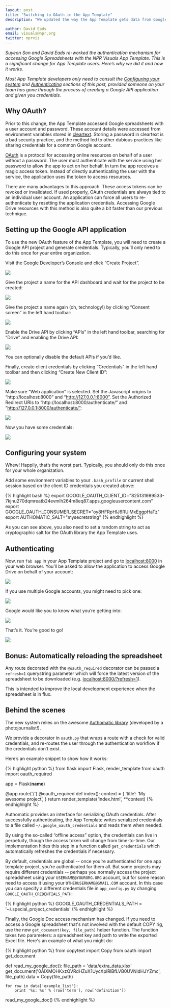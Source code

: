 ```yaml
---
layout: post
title: "Switching to OAuth in the App Template"
description: "We updated the way the App Template gets data from Google Drive. Here's what it means for you."

author: David Eads
email: visuals@npr.org
twitter: nprviz
---
```


*Suyeon Son and David Eads re-worked the authentication mechanism for accessing Google Spreadsheets with the NPR Visuals App Template. This is a significant change for App Template users. Here’s why we did it and how it works.*

*Most App Template developers only need to consult the [Configuring your system](#configure) and [Authenticating](#authenticate) sections of this post, provided someone on your team has gone through the process of creating a Google API application and given you credentials.*

## Why OAuth?

Prior to this change, the App Template accessed Google spreadsheets with a user account and password. These account details were accessed from environment variables stored in [cleartext](http://en.wikipedia.org/wiki/Plaintext). Storing a password in cleartext is a bad security practice, and the method led to other dubious practices like sharing credentials for a common Google account.

[OAuth](http://en.wikipedia.org/wiki/OAuth) is a protocol for accessing online resources on behalf of a user without a password. The user must authenticate with the service using her password to allow the app to act on her behalf. In turn the app receives a magic access token. Instead of directly authenticating the user with the service, the application uses the token to access resources.

There are many advantages to this approach. These access tokens can be revoked or invalidated. If used properly, OAuth credentials are always tied to an individual user account. An application can force all users to re-authenticate by resetting the application credentials. Accessing Google Drive resources with this method is also quite a bit faster than our previous technique.

## Setting up the Google API application

To use the new OAuth feature of the App Template, you will need to create a Google API project and generate credentials. Typically, you’ll only need to do this once for your entire organization.

Visit the [Google Developer’s Console](https://console.developers.google.com/) and click “Create Project”.

<img src="/img/posts/oauth-create-project.png"/>

Give the project a name for the API dashboard and wait for the project to be created:

<img src="/img/posts/oauth-spin-spin-spin.png"/>

Give the project a name again (oh, technology!) by clicking “Consent screen” in the left hand toolbar:

<img src="/img/posts/oauth-consent-screen.png"/>

Enable the Drive API by clicking “APIs” in the left hand toolbar, searching for “Drive” and enabling the Drive API:

<img src="/img/posts/oauth-api-screen.png"/>

You can optionally disable the default APIs if you’d like.

Finally, create client credentials by clicking “Credentials” in the left hand toolbar and then clicking “Create New Client ID”:

<img src="/img/posts/oauth-client-id-create.png"/>

Make sure “Web application” is selected. Set the Javascript origins to “http://localhost:8000” and “http://127.0.0.1:8000”. Set the Authorized Redirect URIs to “http://localhost:8000/authenticate/” and “http://127.0.0.1:8000/authenticate/”:

<img src="/img/posts/oauth-create-details.png"/>

Now you have some credentials:

<img src="/img/posts/oauth-get-creds.png"/>

<a name="configure"></a>
## Configuring your system

Whew! Happily, that’s the worst part. Typically, you should only do this once for your whole organization.

Add some environment variables to your `.bash_profile` or current shell session based on the client ID credentials you created above:

{% highlight bash %}
export GOOGLE_OAUTH_CLIENT_ID="825131989533-7kjnu270dqmreatb24evmlh264m8eq87.apps.googleusercontent.com"
export GOOGLE_OAUTH_CONSUMER_SECRET="oy8HFRpHlJ6RUiMxEggpHaTz"
export AUTHOMATIC_SALT="mysecretstring"
{% endhighlight %}

As you can see above, you also need to set a random string to act as cryptographic salt for the OAuth library the App Template uses.

<a name="authenticate"></a>
## Authenticating

Now, run `fab app` in your App Template project and go to [localhost:8000](http://localhost:8000) in your web browser. You’ll be asked to allow the application to access Google Drive on behalf of your account:

<img src="/img/posts/oauth-process-start.png"/>

If you use multiple Google accounts, you might need to pick one:

<img src="/img/posts/oauth-pick-an-account.png"/>

Google would like you to know what you’re getting into:

<img src="/img/posts/oauth-allow-access.png"/>

That’s it. You’re good to go!

<img src="/img/posts/oauth-success.png"/>

## Bonus: Automatically reloading the spreadsheet

Any route decorated with the `@oauth_required` decorator can be passed a `refresh=1` querystring parameter which will force the latest version of the spreadsheet to be downloaded (e.g. [localhost:8000/?refresh=1](http://localhost:8000/?refresh=1)).

This is intended to improve the local development experience when the spreadsheet is in flux. 

## Behind the scenes

The new system relies on the awesome [Authomatic library](http://peterhudec.github.io/authomatic/) (developed by a photojournalist!). 

We provide a decorator in `oauth.py` that wraps a route with a check for valid credentials, and re-routes the user through the authentication workflow if the credentials don’t exist.

Here’s an example snippet to show how it works:

{% highlight python %}
from flask import Flask, render_template
from oauth import oauth_required

app = Flask(__name__)

@app.route('/')
@oauth_required
def index():
    context = {
        ‘title’: ‘My awesome project’,
    }
    return render_template(‘index.html’, **context)
{% endhighlight %}

Authomatic provides an interface for serializing OAuth credentials. After successfully authenticating, the App Template writes serialized credentials to a file called `~/.google_oauth_credentials` and reads them when needed.

By using the so-called “offline access” option, the credentials can live in perpetuity, though the access token will change from time-to-time. Our implementation hides this step in a function called `get_credentials` which automatically refreshes the credentials if necessary.

By default, credentials are global -- once you’re authenticated for one app template project, you’re authenticated for them all. But some projects may require different credentials -- perhaps you normally access the project spreadsheet using your `USERNAME@YOURORG.ORG` account, but for some reason need to access it using your `OTHERUSERNAME@GMAIL.COM` account. In this case you can specify a different credentials file in `app_config.py` by changing `GOOGLE_OAUTH_CREDENTIALS_PATH`:

{% highlight python %}
GOOGLE_OAUTH_CREDENTIALS_PATH = '~/.special_project_credentials'
{% endhighlight %}

Finally, the Google Doc access mechanism has changed. If you need to access a Google spreadsheet that's not involved with the default COPY rig, use the new `get_document(key, file_path)` helper function. The function takes two parameters: a spreadsheet key and path to write the exported Excel file. Here's an example of what you might do:

{% highlight python %}
from copytext import Copy
from oauth import get_document

def read_my_google_doc():
    file_path = 'data/extra_data.xlsx'
    get_document('0AlXMOHKxzQVRdHZuX1UycXplRlBfLVB0UVNldHJYZmc', file_path)
    data = Copy(file_path)

    for row in data['example_list']:
        print '%s: %s' % (row['term'], row['definition'])

read_my_google_doc()
{% endhighlight %}
